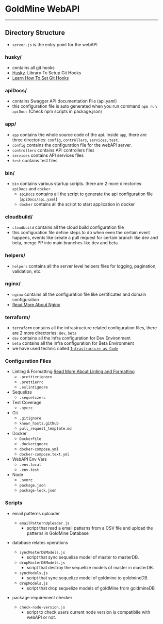 # GoldMine WebAPI

---

## Directory Structure

- `server.js` is the entry point for the webAPI

### husky/

- contains all git hooks
- [Husky](https://www.npmjs.com/package/husky). Library To Setup Git Hooks
- [Learn How To Set Git Hooks](https://www.freecodecamp.org/news/how-to-add-commit-hooks-to-git-with-husky-to-automate-code-tasks/)

### apiDocs/

- contains Swagger API documentation File (api.yaml)
- this configuration file is auto generated when you run command `npm run apiDocs` (Check npm scripts in package.json)

### app/

- `app` contains the whole source code of the api. Inside `app`, there are three directories: `config`, `controllers`, `services`, `test`.
- `config` contains the configuration file for the webAPI server.
- `controllers` contains API controllers files
- `services` contains API services files
- `test` contains test files

### bin/

- `bin` contains various startup scripts. there are 2 more directories: `apiDocs` and `docker`.
  - `apiDocs` contains all the script to generate the api configuration file (`apiDocs/api.yaml`)
  - `docker` contains all the script to start application in docker

### cloudbuild/

- `cloudbuild` contains all the cloud build configuration file
- this configuration file define steps to do when even the certain event happens, events like create a pull request for certain branch like dev and beta, merge PP into main branches like dev and beta.

### helpers/

- `helpers` contains all the server level helpers files for logging, pagination, validation, etc.

### nginx/

- `nginx` contains all the configuration file like certificates and domain configuration
- [Read More About Nginx](https://www.nginx.com/resources/glossary/nginx/)

### terraform/

- `terraform` contains all the infrastructure related configuration files, there are 2 more directories: `dev`, `beta`
- `dev` contains all the Infra configuration for Dev Environment
- `beta` contains all the Infra configuration for Beta Environment
- we have used technic called [`Infrastructure as Code`](https://learn.hashicorp.com/tutorials/terraform/infrastructure-as-code)

### Configuration Files

- Linting & Formatting [Read More About Linting and Formatting](https://www.digitalocean.com/community/tutorials/linting-and-formatting-with-eslint-in-vs-code)
  - `.prettierignore`
  - `.prettierrc`
  - `.eslintignore`
- Sequelize
  - `.sequelizerc`
- Test Coverage
  - `.nycrc`
- Git
  - `.gitignore`
  - `known_hosts.github`
  - `pull_request_template.md`
- Docker
  - `DockerFile`
  - `.dockerignore`
  - `docker-compose.yml`
  - `docker-compose.text.yml`
- WebAPI Env Vars
  - `.env.local`
  - `.env.test`
- Node
  - `.nvmrc`
  - `package.json`
  - `package-lock.json`

### Scripts

- email patterns uploader
  - `emailPatternUploader.js`
    - script that read a email patterns from a CSV file and upload the patterns in GoldMine Database

- database relates operations
  - `syncMasterDBModels.js`
    - script that sync sequelize model of master to masterDB.
  - `dropMasterDBModels.js`
    - script that destroy the sequelize models of master in masterDB.
  - `syncModels.js`
    - script that sync sequelize model of goldmine to goldmineDB.
  - `dropModels.js`
    - script that drop sequelize models of goldMine from goldmineDB

- package requirement checker
  - `check-node-version.js`
    - script to check users current node version is compatibile with webAPI or not.
